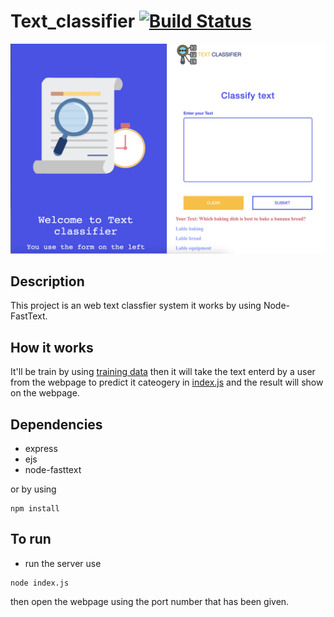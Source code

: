 # Text_classifier [![Build Status](https://app.travis-ci.com/shoqkhalidd/Text_classifier.svg?branch=main)](https://app.travis-ci.com/shoqkhalidd/Text_classifier)

<img src="interface.png">

## Description

This project is an web text classfier system it works by using Node-FastText.


## How it works
It'll be train by using [training data](train.txt) then it will take the text enterd by a user from the webpage to predict it cateogery in [index.js](index.js) 
and the result will show on the webpage.



## Dependencies 

- express
- ejs
- node-fasttext

or by using 
```
npm install
```
## To run 
- run the server 
use 
```
node index.js
```
then open the webpage using the port number that has been given.

